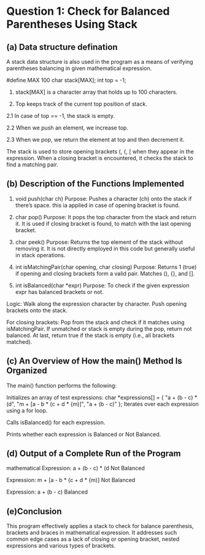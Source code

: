 # Question 1: Check for Balanced Parentheses Using Stack

## (a) Data structure defination

A stack data structure is also used in the program as a means of verifying parentheses balancing in given mathematical expression.

#define MAX 100
char stack[MAX];
int top = -1;

1. stack[MAX] is a character array that holds up to 100 characters.

2. Top keeps track of the current top position of stack.

2.1  In case of top == -1, the stack is empty.

2.2 When we push an element, we increase top.

2.3 When we pop, we return the element at top and then decrement it.

The stack is used to store opening brackets (, {, [ when they appear in the expression. When a closing bracket is encountered, it checks the stack to find a matching pair.

## (b) Description of the Functions Implemented
1. void push(char ch)
Purpose: Pushes a character (ch) onto the stack if there’s space.
this ia applied in case of opening bracket is found.

2. char pop()
Purpose:  It pops the top character from the stack and return it.
It is used if closing bracket is found, to match with the last opening bracket.

3. char peek()
Purpose: Returns the top element of the stack without removing it.
It is not directly employed in this code but generally useful in stack operations.

4. int isMatchingPair(char opening, char closing)
Purpose: Returns 1 (true) if opening and closing brackets form a valid pair.
Matches (), {}, and [].

5. int isBalanced(char *expr)
Purpose: To check if the given expression expr has balanced brackets or not.

Logic:
Walk along the expression character by character.
Push opening brackets onto the stack.

For closing brackets:
Pop from the stack and check if it matches using isMatchingPair.
If unmatched or stack is empty during the pop, return not balanced.
At last, return true if the stack is empty (i.e., all brackets matched).

## (c) An Overview of How the main() Method Is Organized
The main() function performs the following:

Initializes an array of test expressions:
char *expressions[] = {
    "a + (b - c) * (d",
    "m + [a - b * (c + d * {m)]",
    "a + (b - c)"
};
Iterates over each expression using a for loop.

Calls isBalanced() for each expression.

Prints whether each expression is Balanced or Not Balanced.

## (d) Output of a Complete Run of the Program
mathematical
Expression: a + (b - c) * (d
Not Balanced 

Expression: m + [a - b * (c + d * {m)]
Not Balanced 

Expression: a + (b - c)
Balanced 

## (e)Conclusion

This program effectively applies a stack to check for balance parenthesis, brackets and braces in mathematical expression. It addresses such common edge cases as a lack of closing or opening bracket, nested expressions and various types of brackets.
